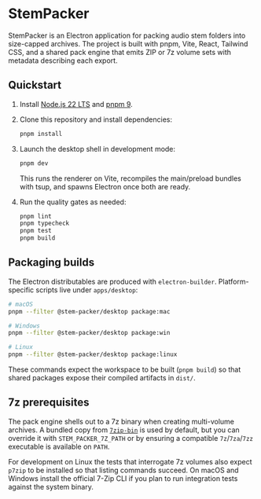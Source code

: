 # StemPacker

StemPacker is an Electron application for packing audio stem folders into size-capped archives.
The project is built with pnpm, Vite, React, Tailwind CSS, and a shared pack engine that emits ZIP
or 7z volume sets with metadata describing each export.

## Quickstart

1. Install [Node.js 22 LTS](https://nodejs.org/en) and [pnpm 9](https://pnpm.io/installation).
2. Clone this repository and install dependencies:

   ```bash
   pnpm install
   ```

3. Launch the desktop shell in development mode:

   ```bash
   pnpm dev
   ```

   This runs the renderer on Vite, recompiles the main/preload bundles with tsup, and spawns
   Electron once both are ready.

4. Run the quality gates as needed:

   ```bash
   pnpm lint
   pnpm typecheck
   pnpm test
   pnpm build
   ```

## Packaging builds

The Electron distributables are produced with `electron-builder`. Platform-specific scripts live
under `apps/desktop`:

```bash
# macOS
pnpm --filter @stem-packer/desktop package:mac

# Windows
pnpm --filter @stem-packer/desktop package:win

# Linux
pnpm --filter @stem-packer/desktop package:linux
```

These commands expect the workspace to be built (`pnpm build`) so that shared packages expose their
compiled artifacts in `dist/`.

## 7z prerequisites

The pack engine shells out to a 7z binary when creating multi-volume archives. A bundled copy from
[`7zip-bin`](https://github.com/develar/7zip-bin) is used by default, but you can override it with
`STEM_PACKER_7Z_PATH` or by ensuring a compatible `7z`/`7za`/`7zz` executable is available on `PATH`.

For development on Linux the tests that interrogate 7z volumes also expect `p7zip` to be installed so
that listing commands succeed. On macOS and Windows install the official 7-Zip CLI if you plan to run
integration tests against the system binary.
